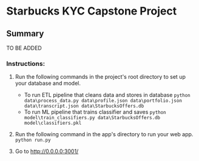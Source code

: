 # Starbucks KYC Capstone Project

## Summary
TO BE ADDED



### Instructions:
1. Run the following commands in the project's root directory to set up your database and model.

    - To run ETL pipeline that cleans data and stores in database
        `python data\process_data.py data\profile.json data\portfolio.json data\transcript.json data\StarbucksOffers.db`
    - To run ML pipeline that trains classifier and saves
        `python model\train_classifiers.py data\StarbucksOffers.db model\classifiers.pkl`

2. Run the following command in the app's directory to run your web app.
    `python run.py`

3. Go to http://0.0.0.0:3001/